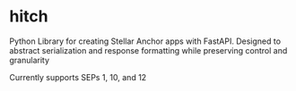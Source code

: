 # hitch
Python Library for creating Stellar Anchor apps with FastAPI. Designed to abstract serialization and response formatting while preserving control and granularity

Currently supports SEPs 1, 10, and 12
